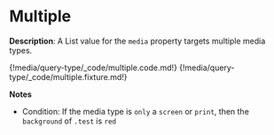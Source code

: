 # Multiple

__Description__: A List value for the `media` property targets multiple media types.

{!media/query-type/_code/multiple.code.md!}
{!media/query-type/_code/multiple.fixture.md!}

__Notes__

+ Condition: If the media type is `only` a `screen` or `print`, then the `background` of `.test` is `red`

<div class="cf"></div>
<div class="end"></div>

